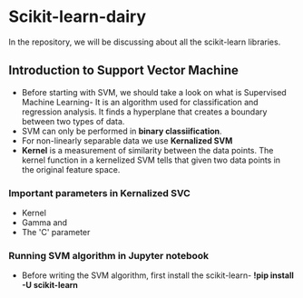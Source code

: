 # Scikit-learn-dairy
In the repository, we will be discussing about all the scikit-learn libraries.

## Introduction to Support Vector Machine
- Before starting with SVM, we should take a look on what is Supervised Machine Learning- It is an algorithm used for classification and regression analysis. It finds a hyperplane that creates a boundary between two types of data.
- SVM can only be performed in **binary classiification**.
- For non-linearly separable data we use **Kernalized SVM**
- **Kernel** is a measurement of similarity between the data points. The kernel function in a kernelized SVM tells that given two data points in the original feature space.
### Important parameters in Kernalized SVC
- Kernel
- Gamma and
- The 'C' parameter
### Running SVM algorithm in Jupyter notebook
- Before writing the SVM algorithm, first install the scikit-learn- **!pip install -U scikit-learn**
